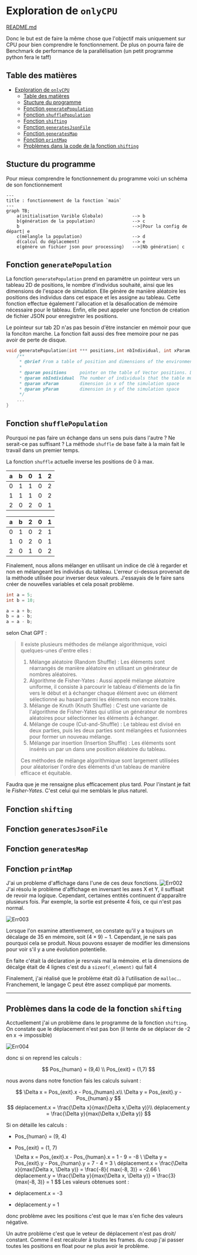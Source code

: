 # Exploration de `onlyCPU`

[README.md](../README.md)

Donc le but est de faire la même chose que l'objectif mais uniquement sur CPU pour bien comprendre le fonctionnement. De plus on pourra faire de Benchmark de performance de la parallélisation (un petit programme python fera le taff)

## Table des matières

- [Exploration de `onlyCPU`](#exploration-de-onlycpu)
  - [Table des matières](#table-des-matières)
  - [Stucture du programme](#stucture-du-programme)
  - [Fonction `generatePopulation`](#fonction-generatepopulation)
  - [Fonction `shufflePopulation`](#fonction-shufflepopulation)
  - [Fonction `shifting`](#fonction-shifting)
  - [Fonction `generatesJsonFile`](#fonction-generatesjsonfile)
  - [Fonction `generatesMap`](#fonction-generatesmap)
  - [Fonction `printMap`](#fonction-printmap)
  - [Problèmes dans la code de la fonction `shifting`](#problèmes-dans-la-code-de-la-fonction-shifting)

## Stucture du programme

Pour mieux comprendre le fonctionnement du programme voici un schéma de son fonctionnement  

```mermaid
---
title : fonctionnement de la fonction `main`
---
graph TB;
    a(initialisation Varible Globale)           --> b
    b(génération de la population)              --> c
    b                                           -->|Pour la config de départ| e
    c(mélangle la population)                   --> d
    d(calcul du déplacement)                    --> e
    e(génère un fichier json pour processing)   -->|Nb génération| c
```

## Fonction `generatePopulation`

La fonction `generatePopulation` prend en paramètre un pointeur vers un tableau 2D de positions, le nombre d'individus souhaité, ainsi que les dimensions de l'espace de simulation. Elle génère de manière aléatoire les positions des individus dans cet espace et les assigne au tableau. Cette fonction effectue également l'allocation et la désallocation de mémoire nécessaire pour le tableau. Enfin, elle peut appeler une fonction de création de fichier JSON pour enregistrer les positions.

Le pointeur sur tab 2D n'as pas besoin d'être instancier en mémoir pour que la fonciton marche. La fonction fait aussi des free memoire pour ne pas avoir de perte de disque.

```c
void generatePopulation(int *** positions,int nbIndividual, int xParam, int yParam){
    /**
     * @brief From a table of position and dimensions of the environment of the simulation, generates the positions of the individuals in a random way in this  space
     * 
     * @param positions     pointer on the table of Vector positions. Does not need to be instantiated in memory
     * @param nbIndividual  The number of individuals that the table must contain
     * @param xParam        dimension in x of the simulation space
     * @param yParam        dimension in y of the simulation space
     */
    ...
}
```

## Fonction `shufflePopulation`

Pourquoi ne pas faire un échange dans un sens puis dans l'autre ? Ne serait-ce pas suffisant ? La méthode `shuffle` de base faite à la main fait le travail dans un premier temps.

La fonction `shuffle` actuelle inverse les positions de 0 à max.

| a   | b   | 0   | 1   | 2   |
| --- | --- | --- | --- | --- |
| 0   | 1   | 1   | 0   | 2   |
| 1   | 1   | 1   | 0   | 2   |
| 2   | 0   | 2   | 0   | 1   |

| a   | b   | 2   | 0   | 1   |
| --- | --- | --- | --- | --- |
| 0   | 1   | 0   | 2   | 1   |
| 1   | 0   | 2   | 0   | 1   |
| 2   | 0   | 1   | 0   | 2   |

Finalement, nous allons mélanger en utilisant un indice de clé à regarder et non en mélangeant les individus du tableau. L'erreur ci-dessus provenait de la méthode utilisée pour inverser deux valeurs. J'essayais de le faire sans créer de nouvelles variables et cela posait problème.

```C
int a = 5;
int b = 10;

a = a + b;
b = a - b;
a = a - b;
```

selon Chat GPT :

>Il existe plusieurs méthodes de mélange algorithmique, voici quelques-unes d'entre elles :
>
>1. Mélange aléatoire (Random Shuffle) : Les éléments sont réarrangés de manière aléatoire en utilisant un générateur de nombres aléatoires.
>2. Algorithme de Fisher-Yates : Aussi appelé mélange aléatoire uniforme, il consiste à parcourir le tableau d'éléments de la fin vers le début et à échanger chaque élément avec un élément sélectionné au hasard parmi les éléments non encore traités.
>3. Mélange de Knuth (Knuth Shuffle) : C'est une variante de l'algorithme de Fisher-Yates qui utilise un générateur de nombres aléatoires pour sélectionner les éléments à échanger.
>4. Mélange de coupe (Cut-and-Shuffle) : Le tableau est divisé en deux parties, puis les deux parties sont mélangées et fusionnées pour former un nouveau mélange.
>5. Mélange par insertion (Insertion Shuffle) : Les éléments sont insérés un par un dans une position aléatoire du tableau.
>
>Ces méthodes de mélange algorithmique sont largement utilisées pour aléatoriser l'ordre des éléments d'un tableau de manière efficace et équitable.

Faudra que je me rensaigne plus efficacement plus tard. Pour l'instant je fait le *Fisher-Yates*. C'est celui qui me semblais le plus naturel.

## Fonction `shifting`

## Fonction `generatesJsonFile`

## Fonction `generatesMap`

## Fonction `printMap`

J'ai un probleme d'affichage dans l'une de ces deux fonctions.
![Err002](content/Err002.png)
J'ai résolu le problème d'affichage en inversant les axes X et Y, il suffisait de revoir ma logique. Cependant, certaines entités continuent d'apparaître plusieurs fois. Par exemple, la sortie est présente 4 fois, ce qui n'est pas normal.

![Err003](content/schema_err_memoire.jpeg)

Lorsque l'on examine attentivement, on constate qu'il y a toujours un décalage de $35$ en mémoire, soit $(4 × 9) - 1$. Cependant, je ne sais pas pourquoi cela se produit. Nous pouvons essayer de modifier les dimensions pour voir s'il y a une évolution potentielle.

En faite c'était la déclaration je resrvais mal la mémoire. et la dimensions de décalge était de 4 lignes c'est du a `sizeof(_element)` qui fait 4

Finalement, j'ai réalisé que le problème était dû à l'utilisation de `malloc`... Franchement, le langage C peut être assez compliqué par moments.

---

## Problèmes dans la code de la fonction `shifting`

Acctuellement j'ai un problème dans le programme de la fonction `shifting`. On constate que le déplacement n'est pas bon (il tente de se déplacer de -2 en x -> impossible)

![Err004](content/Err003.png)

donc si on reprend les calculs :

$$
Pos_{human} = (9,4) \\
Pos_{exit} = (1,7)
$$

nous avons dans notre fonction fais les calculs suivant :

$$
\Delta x = Pos_{exit}.x - Pos_{human}.x\\
\Delta y = Pos_{exit}.y - Pos_{human}.y
$$
$$
déplacement.x = \frac{\Delta x}{max(\Delta x,\Delta y)}\\
déplacement.y = \frac{\Delta y}{max(\Delta x,\Delta y)}
$$

Si on détaille les calculs :

- Pos_{human} = (9, 4)
- Pos_{exit} = (1, 7)$$
$$
\Delta x = Pos_{exit}.x - Pos_{human}.x = 1 - 9 = -8 \\
\Delta y = Pos_{exit}.y - Pos_{human}.y = 7 - 4 = 3 \\
déplacement.x = \frac{\Delta x}{max(\Delta x, \Delta y)} = \frac{-8}{ max(-8, 3)} = -2.66 \\
déplacement.y = \frac{\Delta y}{max(\Delta x, \Delta y)} = \frac{3}{max(-8, 3)} = 1
$$
Les valeurs obtenues sont :

- déplacement.x = -3
- déplacement.y = 1

donc problème avec les positions c'est que le max s'en fiche des valeurs négative. 

Un autre problème c'est que le veteur de déplacement n'est pas droit/ constant. Comme il est recalculer à toutes les frames. du coup j'ai passer toutes les positions en float pour ne plus avoir le problème.
